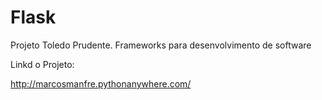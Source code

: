 # Flask
Projeto Toledo Prudente.
Frameworks para desenvolvimento de software

Linkd o Projeto:

http://marcosmanfre.pythonanywhere.com/
